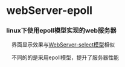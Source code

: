 # webServer-epoll
### linux下使用epoll模型实现的web服务器

  &emsp;界面显示效果与[WebServer-select模型](https://github.com/NickRegistered/webServer-select)相似
  
  &emsp;不同的的是采用epoll模型，提升了服务器性能
